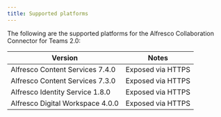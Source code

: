 ```yaml
---
title: Supported platforms
---
```


The following are the supported platforms for the Alfresco Collaboration Connector for Teams 2.0:

|Version|Notes|
|-------|-----|
|Alfresco Content Services 7.4.0|Exposed via HTTPS|
|Alfresco Content Services 7.3.0|Exposed via HTTPS|
|Alfresco Identity Service 1.8.0|Exposed via HTTPS|
|Alfresco Digital Workspace 4.0.0|Exposed via HTTPS|
